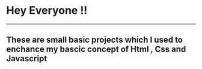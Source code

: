 <h1>Hey Everyone !! </h1>
<hr>
<h2>These are small basic projects which I used to enchance my bascic concept
of Html , Css and Javascript </h2>
    